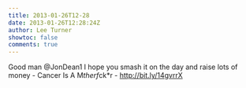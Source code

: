 ```yaml
---
title: 2013-01-26T12-28
date: 2013-01-26T12:28:24Z
author: Lee Turner
showtoc: false
comments: true
---
```


Good man @JonDean1 I hope you smash it on the day and raise lots of money - Cancer Is A M*therf*ck*r - http://bit.ly/14gvrrX

